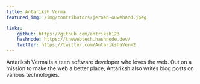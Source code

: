 ```yaml
---
title: Antariksh Verma
featured_img: /img/contributors/jeroen-ouwehand.jpeg

links:
    github: https://github.com/antriksh123
    hashnode: https://thewebtech.hashnode.dev/
    twitter: https://twitter.com/AntarikshaVerm2
---
```


Antariksh Verma is a teen software developer who loves the web. Out on a mission to make the web a better place, Antariksh also writes blog posts on various technologies.